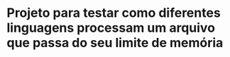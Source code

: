 # Projeto para testar como diferentes linguagens processam um arquivo que passa do seu limite de memória